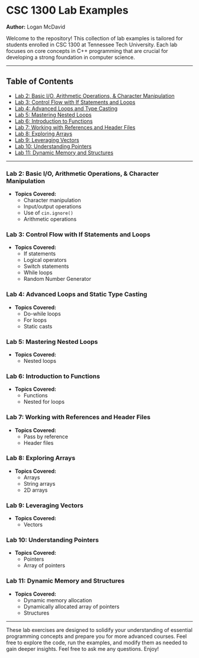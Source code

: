 # CSC 1300 Lab Examples
**Author:** Logan McDavid

Welcome to the repository! This collection of lab examples is tailored for students enrolled in CSC 1300 at Tennessee Tech University. Each lab focuses on core concepts in C++ programming that are crucial for developing a strong foundation in computer science.

---

## Table of Contents
- [Lab 2: Basic I/O, Arithmetic Operations, & Character Manipulation](#lab-2-basic-io-arithmetic-operations--character-manipulation)
- [Lab 3: Control Flow with If Statements and Loops](#lab-3-control-flow-with-if-statements-and-loops)
- [Lab 4: Advanced Loops and Type Casting](#lab-4-advanced-loops-and-static-type-casting)
- [Lab 5: Mastering Nested Loops](#lab-5-mastering-nested-loops)
- [Lab 6: Introduction to Functions](#lab-6-introduction-to-functions)
- [Lab 7: Working with References and Header Files](#lab-7-working-with-references-and-header-files)
- [Lab 8: Exploring Arrays](#lab-8-exploring-arrays)
- [Lab 9: Leveraging Vectors](#lab-9-leveraging-vectors)
- [Lab 10: Understanding Pointers](#lab-10-understanding-pointers)
- [Lab 11: Dynamic Memory and Structures](#lab-11-dynamic-memory-and-structures)

---

### Lab 2: Basic I/O, Arithmetic Operations, & Character Manipulation
- **Topics Covered:**
  - Character manipulation
  - Input/output operations
  - Use of `cin.ignore()`
  - Arithmetic operations

### Lab 3: Control Flow with If Statements and Loops
- **Topics Covered:**
  - If statements
  - Logical operators
  - Switch statements
  - While loops
  - Random Number Generator

### Lab 4: Advanced Loops and Static Type Casting
- **Topics Covered:**
  - Do-while loops
  - For loops
  - Static casts

### Lab 5: Mastering Nested Loops
- **Topics Covered:**
  - Nested loops

### Lab 6: Introduction to Functions
- **Topics Covered:**
  - Functions
  - Nested for loops

### Lab 7: Working with References and Header Files
- **Topics Covered:**
  - Pass by reference
  - Header files

### Lab 8: Exploring Arrays
- **Topics Covered:**
  - Arrays
  - String arrays
  - 2D arrays

### Lab 9: Leveraging Vectors
- **Topics Covered:**
  - Vectors

### Lab 10: Understanding Pointers
- **Topics Covered:**
  - Pointers
  - Array of pointers

### Lab 11: Dynamic Memory and Structures
- **Topics Covered:**
  - Dynamic memory allocation
  - Dynamically allocated array of pointers
  - Structures

---

These lab exercises are designed to solidify your understanding of essential programming concepts and prepare you for more advanced courses. Feel free to explore the code, run the examples, and modify them as needed to gain deeper insights. Feel free to ask me any questions. Enjoy!
